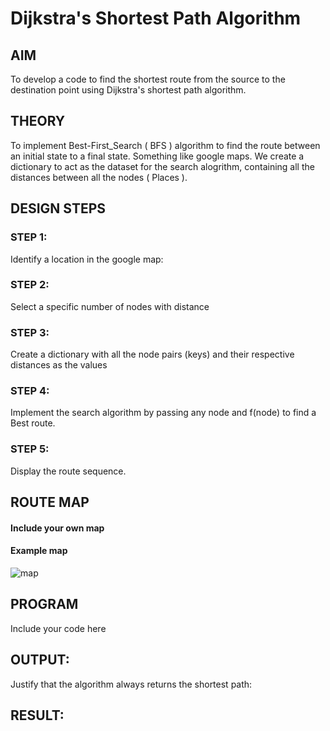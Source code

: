 # Dijkstra's Shortest Path Algorithm
## AIM

To develop a code to find the shortest route from the source to the destination point using Dijkstra's shortest path algorithm.

## THEORY
To implement Best-First_Search ( BFS ) algorithm to find the route between an initial state to a final state.
Something like google maps. We create a dictionary to act as the dataset for the search alogrithm, containing all the distances between all the nodes ( Places ).

## DESIGN STEPS

### STEP 1:
Identify a location in the google map:

### STEP 2:
Select a specific number of nodes with distance


### STEP 3: 
Create a dictionary with all the node pairs (keys) and their respective distances as the values

### STEP 4: 
Implement the search algorithm by passing any node and f(node) to find a Best route.

### STEP 5: 
Display the route sequence.


## ROUTE MAP
#### Include your own map
#### Example map
![map](https://user-images.githubusercontent.com/75243072/166133888-34c37b9c-e8ed-4f27-9af6-6d633ff6a3d5.png)

## PROGRAM
Include your code here


## OUTPUT:

Justify that the algorithm always returns the shortest path:

## RESULT:


